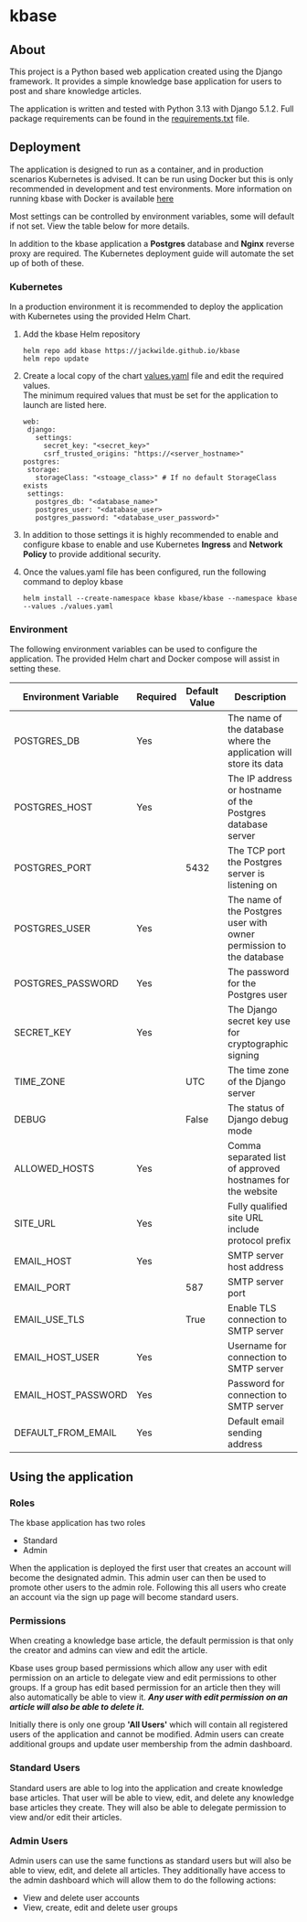 # kbase

## About
This project is a Python based web application created using the Django framework. It provides a simple knowledge base
application for users to post and share knowledge articles.

The application is written and tested with Python 3.13 with Django 5.1.2. Full package requirements can be found in the 
[requirements.txt](./src/requirements.txt) file. 

## Deployment
The application is designed to run as a container, and in production scenarios Kubernetes is advised. It can be run
using Docker but this is only recommended in development and test environments. More information on running kbase with 
Docker is available [here](./docker/README.md)

Most settings can be controlled by environment variables, some will default if not set. View the table below for more
details.

In addition to the kbase application a **Postgres** database and **Nginx** reverse proxy are required. The Kubernetes deployment
guide will automate the set up of both of these.

### Kubernetes
In a production environment it is recommended to deploy the application with Kubernetes using the provided Helm Chart.
1. Add the kbase Helm repository
    ```
    helm repo add kbase https://jackwilde.github.io/kbase
    helm repo update
    ```

2. Create a local copy of the chart [values.yaml](./helm/kbase/values.yaml) file and edit the required values. \
The minimum required values that must be set for the application to launch are listed here. 
    ```
   web:
     django:
       settings:
         secret_key: "<secret_key>"
         csrf_trusted_origins: "https://<server_hostname>"
   postgres:
     storage:
       storageClass: "<stoage_class>" # If no default StorageClass exists
     settings:
       postgres_db: "<database_name>"
       postgres_user: "<database_user>
       postgres_password: "<database_user_password>"
   ```

3. In addition to those settings it is highly recommended to enable and configure kbase to enable and use Kubernetes 
**Ingress** and **Network Policy** to provide additional security.

4. Once the values.yaml file has been configured, run the following command to deploy kbase
    ```
    helm install --create-namespace kbase kbase/kbase --namespace kbase --values ./values.yaml
    ```

### Environment
The following environment variables can be used to configure the application. The provided Helm chart and Docker compose
will assist in setting these.

| Environment Variable | Required | Default Value | Description                                                         |
|----------------------|----------|---------------|---------------------------------------------------------------------|
| POSTGRES_DB          | Yes      |               | The name of the database where the application will store its data  |
| POSTGRES_HOST        | Yes      |               | The IP address or hostname of the Postgres database server          |
| POSTGRES_PORT        |          | 5432          | The TCP port the Postgres server is listening on                    |
| POSTGRES_USER        | Yes      |               | The name of the Postgres user with owner permission to the database |
| POSTGRES_PASSWORD    | Yes      |               | The password for the Postgres user                                  |
| SECRET_KEY           | Yes      |               | The Django secret key use for cryptographic signing                 | 
| TIME_ZONE            |          | UTC           | The time zone of the Django server                                  |
| DEBUG                |          | False         | The status of Django debug mode                                     |
| ALLOWED_HOSTS        | Yes      |               | Comma separated list of approved hostnames for the website          | 
| SITE_URL             | Yes      |               | Fully qualified site URL include protocol prefix                    |
| EMAIL_HOST           | Yes      |               | SMTP server host address                                            |
| EMAIL_PORT           |          | 587           | SMTP server port                                                    |
| EMAIL_USE_TLS        |          | True          | Enable TLS connection to SMTP server                                |
| EMAIL_HOST_USER      | Yes      |               | Username for connection to SMTP server                              |
| EMAIL_HOST_PASSWORD  | Yes      |               | Password for connection to SMTP server                              |
| DEFAULT_FROM_EMAIL   | Yes      |               | Default email sending address                                       |


## Using the application
### Roles
The kbase application has two roles
* Standard
* Admin

When the application is deployed the first user that creates an account will become the designated admin. This admin 
user can then be used to promote other users to the admin role. Following this all users who create an account via the
sign up page will become standard users.

### Permissions
When creating a knowledge base article, the default permission is that only the creator and admins can view and edit the
article.

Kbase uses group based permissions which allow any user with edit permission on an article to delegate view and edit 
permissions to other groups. If a group has edit based permission for an article then they will also automatically be
able to view it. **_Any user with edit permission on an article will also be able to delete it._**

Initially there is only one group **'All Users'** which will contain all registered users of the application and cannot 
be modified. Admin users can create additional groups and update user membership from the admin dashboard.

### Standard Users
Standard users are able to log into the application and create knowledge base articles. That user will be able to view, 
edit, and delete any knowledge base articles they create. They will also be able to delegate permission to view and/or 
edit their articles.

### Admin Users
Admin users can use the same functions as standard users but will also be able to view, edit, and delete all articles. 
They additionally have access to the admin dashboard which will allow them to do the following actions:
* View and delete user accounts
* View, create, edit and delete user groups

